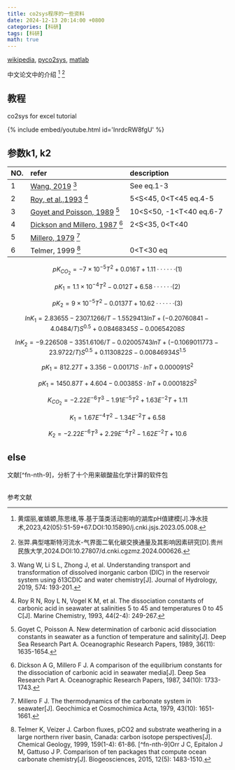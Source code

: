 ```yaml
---
title: co2sys程序的一些资料
date: 2024-12-13 20:14:00 +0800
categories: [科研]
tags: [科研]
math: true
---
```


[wikipedia](https://en.wikipedia.org/wiki/CO2SYS),
[pyco2sys](https://pyco2sys.readthedocs.io/en/latest/),
[matlab](https://ww2.mathworks.cn/matlabcentral/fileexchange/78378-co2sysv3-for-matlab)

中文论文中的介绍
[^footnote]
[^fn-nth-2]

## 教程
co2sys for excel tutorial

{% include embed/youtube.html id='InrdcRW8fgU' %}

## 参数k1, k2

| NO.     |  refer  | description |
|:-------------|:----------------|:---------|
|1 | [Wang, 2019](https://doi.org/10.1016/j.jhydrol.2019.04.036) [^fn-nth-3] |  See eq.1-3 |
|2 | [Roy, et al.,1993](https://doi.org/10.1016/0304-4203(93)90207-5)  [^fn-nth-4] | 5<S<45, 0<T<45 eq.4-5|
|3 | [Goyet and Poisson, 1989](https://doi.org/10.1016/0198-0149(89)90064-2)  [^fn-nth-5]| 10<S<50, -1<T<40 eq.6-7|
|4 | [Dickson and Millero, 1987](https://doi.org/10.1016/0198-0149(87)90021-5)  [^fn-nth-6]|  2<S<35, 0<T<40   |
|5 | [Millero, 1979](https://doi.org/10.1016/0016-7037(79)90184-4)  [^fn-nth-7] |   |
|6 | Telmer, 1999 [^fn-nth-8]|0<T<30 eq|

$$ pK_{CO_2} = -7 \times 10^{-5}T^2 +0.016T +1.11 ······(1) $$ 

$$ pK_1 = 1.1 \times 10^{-4}T^2 -0.012T +6.58  ······(2) $$

$$ pK_2 = 9 \times 10^{-5}T^2 -0.0137T +10.62  ······(3)  $$

$$ lnK_1=2.83655-2307.1266/T-1.5529413lnT+(-0.20760841-4.0484/T)S^{0.5}+
0.08468345S-0.00654208S $$

$$ lnK_2=-9.226508-3351.6106/T-0.02005743lnT+(-0.1069011773-23.9722/T)S^{0.5}+
0.1130822S-0.00846934S^{1.5} $$

$$ pK_1=812.27T+3.356-0.00171S·lnT+0.000091S^2 $$

$$ pK_1=1450.87T+4.604-0.00385S·lnT+0.000182S^2 $$

$$ K_{CO_2}=-2.22E^{-6}T^3-1.91E^{-5}T^2+1.63E^{-2}T+1.11 $$

$$ K_1=1.67E^{-4}T^2-1.34E^{-2}T+6.58 $$

$$ K_2=-2.22E^{-6}T^3+2.29E^{-4}T^2-1.62E^{-2}T+10.6 $$

## else
文献[^fn-nth-9]，分析了十个用来碳酸盐化学计算的软件包

<br>参考文献<br>

[^footnote]:黄熠丽,崔婧嫄,陈思绪,等.基于藻类活动影响的湖库pH值建模[J].净水技术,2023,42(05):51-59+67.DOI:10.15890/j.cnki.jsjs.2023.05.008.
[^fn-nth-2]:张羿.典型喀斯特河流水-气界面二氧化碳交换通量及其影响因素研究[D].贵州民族大学,2024.DOI:10.27807/d.cnki.cgzmz.2024.000626.
[^fn-nth-3]:Wang W, Li S L, Zhong J, et al. Understanding transport and transformation of dissolved inorganic carbon (DIC) in the reservoir system using δ13CDIC and water chemistry[J]. Journal of Hydrology, 2019, 574: 193-201.
[^fn-nth-4]:Roy R N, Roy L N, Vogel K M, et al. The dissociation constants of carbonic acid in seawater at salinities 5 to 45 and temperatures 0 to 45 C[J]. Marine Chemistry, 1993, 44(2-4): 249-267.
[^fn-nth-5]:Goyet C, Poisson A. New determination of carbonic acid dissociation constants in seawater as a function of temperature and salinity[J]. Deep Sea Research Part A. Oceanographic Research Papers, 1989, 36(11): 1635-1654.
[^fn-nth-6]:Dickson A G, Millero F J. A comparison of the equilibrium constants for the dissociation of carbonic acid in seawater media[J]. Deep Sea Research Part A. Oceanographic Research Papers, 1987, 34(10): 1733-1743.
[^fn-nth-7]:Millero F J. The thermodynamics of the carbonate system in seawater[J]. Geochimica et Cosmochimica Acta, 1979, 43(10): 1651-1661.
[^fn-nth-8]:Telmer K, Veizer J. Carbon fluxes, pCO2 and substrate weathering in a large northern river basin, Canada: carbon isotope perspectives[J]. Chemical Geology, 1999, 159(1-4): 61-86.
[^fn-nth-9]Orr J C, Epitalon J M, Gattuso J P. Comparison of ten packages that compute ocean carbonate chemistry[J]. Biogeosciences, 2015, 12(5): 1483-1510.
